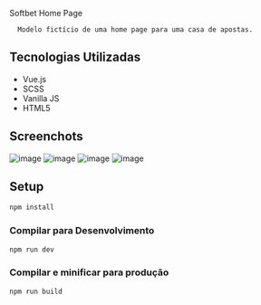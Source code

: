 Softbet Home Page

```
  Modelo fictício de uma home page para uma casa de apostas.
```

## Tecnologias Utilizadas
- Vue.js
- SCSS
- Vanilla JS
- HTML5

## Screenchots

![image](https://user-images.githubusercontent.com/99201403/166172498-871a3f60-cbb2-4431-8f70-a3322db27167.png)
![image](https://user-images.githubusercontent.com/99201403/166172532-cf763e74-8e02-4ce8-8928-d50e146d045b.png)
![image](https://user-images.githubusercontent.com/99201403/166172563-52b4adfc-5fe5-4b02-9889-0b0500631eb1.png)
![image](https://user-images.githubusercontent.com/99201403/166172745-3944a3bf-aed7-496d-9c6a-148a89bf173b.png)

## Setup

```sh
npm install
```

### Compilar para Desenvolvimento

```sh
npm run dev
```

### Compilar e minificar para produção

```sh
npm run build
```
